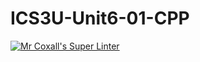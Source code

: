 # ICS3U-Unit6-01-CPP

[![Mr Coxall's Super Linter](https://github.com/Kyanh-Pham/ICS3U-Unit6-01-CPP/workflows/Mr%20Coxall's%20Super%20Linter/badge.svg)](https://github.com/Kyanh-Pham/ICS3U-Unit6-01-CPP/actions/)
